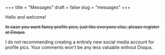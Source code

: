 +++
title = "Messages"
draft = false
slug = "messages"
+++

Hello and welcome!

~~In case you want fancy profile pics, just like everyone else, please register at Disqus~~.

I do not recommending creating a entirely new social media account for profile pics. Your comments won't be any less valuable without Disqus.